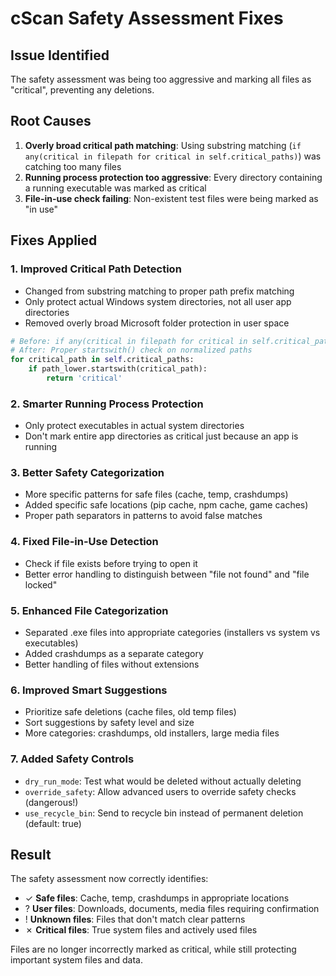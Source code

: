 # cScan Safety Assessment Fixes

## Issue Identified
The safety assessment was being too aggressive and marking all files as "critical", preventing any deletions.

## Root Causes
1. **Overly broad critical path matching**: Using substring matching (`if any(critical in filepath for critical in self.critical_paths)`) was catching too many files
2. **Running process protection too aggressive**: Every directory containing a running executable was marked as critical
3. **File-in-use check failing**: Non-existent test files were being marked as "in use"

## Fixes Applied

### 1. **Improved Critical Path Detection**
- Changed from substring matching to proper path prefix matching
- Only protect actual Windows system directories, not all user app directories
- Removed overly broad Microsoft folder protection in user space

```python
# Before: if any(critical in filepath for critical in self.critical_paths)
# After: Proper startswith() check on normalized paths
for critical_path in self.critical_paths:
    if path_lower.startswith(critical_path):
        return 'critical'
```

### 2. **Smarter Running Process Protection**
- Only protect executables in actual system directories
- Don't mark entire app directories as critical just because an app is running

### 3. **Better Safety Categorization**
- More specific patterns for safe files (cache, temp, crashdumps)
- Added specific safe locations (pip cache, npm cache, game caches)
- Proper path separators in patterns to avoid false matches

### 4. **Fixed File-in-Use Detection**
- Check if file exists before trying to open it
- Better error handling to distinguish between "file not found" and "file locked"

### 5. **Enhanced File Categorization**
- Separated .exe files into appropriate categories (installers vs system vs executables)
- Added crashdumps as a separate category
- Better handling of files without extensions

### 6. **Improved Smart Suggestions**
- Prioritize safe deletions (cache files, old temp files)
- Sort suggestions by safety level and size
- More categories: crashdumps, old installers, large media files

### 7. **Added Safety Controls**
- `dry_run_mode`: Test what would be deleted without actually deleting
- `override_safety`: Allow advanced users to override safety checks (dangerous!)
- `use_recycle_bin`: Send to recycle bin instead of permanent deletion (default: true)

## Result
The safety assessment now correctly identifies:
- ✓ **Safe files**: Cache, temp, crashdumps in appropriate locations
- ? **User files**: Downloads, documents, media files requiring confirmation  
- ! **Unknown files**: Files that don't match clear patterns
- ✗ **Critical files**: True system files and actively used files

Files are no longer incorrectly marked as critical, while still protecting important system files and data. 